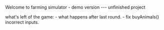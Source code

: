 Welcome to farming simulator - demo version
--- unfinished project

what's left of the game:
    - what happens after last round.
    - fix buyAnimals() incorrect inputs.
